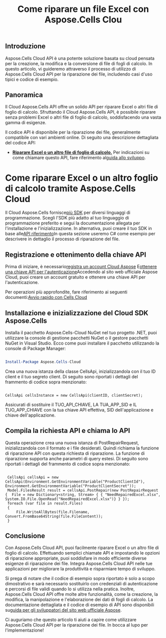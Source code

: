 ﻿---
title: Come riparare un file Excel con Aspose.Cells Clou
linktitle: Come riparare un fil Excel
type: docs
url: /it/how-to-repair-excel-file
description: Come riparare Excel o altri file di foglio di calcolo con Aspose.Cells Cloud
weight: 10
kwords: Excel, Office Cloud, REST API, Foglio di calcolo, PDF, CSV, Json, Markdown, Come riparare Excel o altri file di foglio di calcolo tramite Aspose.Cells Cloud
---
## Introduzione

Aspose.Cells Cloud API è una potente soluzione basata su cloud pensata per la creazione, la modifica e la conversione di file di fogli di calcolo. In questo articolo, vi guideremo attraverso il processo di utilizzo di Aspose.Cells Cloud API per la riparazione dei file, includendo casi d'uso tipici e codice di esempio.

## Panoramica

Il Cloud Aspose.Cells API offre un solido API per riparare Excel o altri file di foglio di calcolo. Sfruttando il Cloud Aspose.Cells API, è possibile riparare senza problemi Excel o altri file di foglio di calcolo, soddisfacendo una vasta gamma di esigenze.

Il codice API è disponibile per la riparazione dei file, generalmente compatibile con vari ambienti online. Di seguito una descrizione dettagliata del codice API:

- **[Riparare Excel o un altro file di foglio di calcolo.](https://reference.aspose.cloud/cells/#/LightCells/PostRepair)** Per indicazioni su come chiamare questo API, fare riferimento al[guida allo sviluppo](https://docs.aspose.cloud/cells/repair/).

# Come riparare Excel o un altro foglio di calcolo tramite Aspose.Cells Cloud

 Il Cloud Aspose.Cells fornisce[più SDK](https://github.com/aspose-cells-cloud) per diversi linguaggi di programmazione. Scegli l'SDK più adatto al tuo linguaggio di programmazione preferito e segui la documentazione allegata per l'installazione e l'inizializzazione. In alternativa, puoi creare il tuo SDK in base alle[API riferimento](https://reference.aspose.cloud/cells/)In questa sezione useremo C# come esempio per descrivere in dettaglio il processo di riparazione del file.

## Registrazione e ottenimento della chiave API

Prima di iniziare, è necessario[registra un account Cloud Aspose](https://id.containerize.com/signup) E[ottenere una chiave API per l'autenticazione](https://dashboard.aspose.cloud/applications)Accedendo al sito web ufficiale Aspose Cloud, puoi creare un account gratuito e ottenere una chiave API per l'autenticazione.

 Per operazioni più approfondite, fare riferimento ai seguenti documenti:[Avvio rapido con Cells Cloud](https://docs.aspose.cloud/cells/quickstart/)

## Installazione e inizializzazione del Cloud SDK Aspose.Cells

Installa il pacchetto Aspose.Cells-Cloud NuGet nel tuo progetto .NET, puoi utilizzare la console di gestione pacchetti NuGet o il gestore pacchetti NuGet in Visual Studio.
Ecco come puoi installare il pacchetto utilizzando la console di Package Manager:

```Powershell

Install-Package Aspose.Cells-Cloud

```

Crea una nuova istanza della classe CellsApi, inizializzandola con il tuo ID client e il tuo segreto client. Di seguito sono riportati i dettagli del frammento di codice sopra menzionato:

```CSharp

CellsApi cellsInstance = new CellsApi(clientID, clientSecret);

```

Assicurati di sostituire il TUO_API_CHIAVE, LA TUA_APP_SID e IL TUO_APP_CHIAVE con la tua chiave API effettiva, SID dell'applicazione e chiave dell'applicazione.

## Compila la richiesta API e chiama lo API

Questa operazione crea una nuova istanza di PostRepairRequest, inizializzandola con il formato e i file desiderati. Quindi richiama la funzione di riparazione API con questa richiesta di riparazione. La funzione di riparazione supporta anche parametri di query estesi. Di seguito sono riportati i dettagli del frammento di codice sopra menzionato:

```CSharp

 CellsApi cellsApi = new CellsApi(Environment.GetEnvironmentVariable("ProductClientId"), Environment.GetEnvironmentVariable("ProductClientSecret"));
 Model.FilesResult result = cellsApi.PostRepair(new PostRepairRequest {  File = new Dictionary<string, Stream> { { "NeedRepairedExcel.xlsx", System.IO.File.OpenRead("NeedRepairedExcel.xlsx")} } });
 foreach (var file in result.Files)
 {
     File.WriteAllBytes(file.Filename, Convert.FromBase64String(file.FileContent));
 }

```

## Conclusione

Con Aspose.Cells Cloud API, puoi facilmente riparare Excel o un altro file di foglio di calcolo. Effettuando semplici chiamate API e impostando le opzioni di riparazione appropriate, puoi soddisfare in modo efficiente diverse esigenze di riparazione dei file. Integra Aspose.Cells Cloud API nelle tue applicazioni per migliorare la produttività e risparmiare tempo di sviluppo.

Si prega di notare che il codice di esempio sopra riportato è solo a scopo dimostrativo e sarà necessario sostituirlo con credenziali di autenticazione e percorsi di file validi quando lo si utilizza nella pratica. Inoltre, Aspose.Cells Cloud API offre molte altre funzionalità, come la creazione, la modifica, la manipolazione e l'elaborazione dei dati di fogli di calcolo. La documentazione dettagliata e il codice di esempio di API sono disponibili su[guida per gli sviluppatori del sito web ufficiale Aspose](/developer-guide/).

Ci auguriamo che questo articolo ti aiuti a capire come utilizzare Aspose.Cells Cloud API per la riparazione dei file. In bocca al lupo per l'implementazione!
